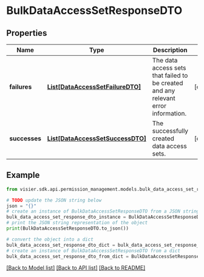# BulkDataAccessSetResponseDTO


## Properties

Name | Type | Description | Notes
------------ | ------------- | ------------- | -------------
**failures** | [**List[DataAccessSetFailureDTO]**](DataAccessSetFailureDTO.md) | The data access sets that failed to be created and any relevant error information. | [optional] 
**successes** | [**List[DataAccessSetSuccessDTO]**](DataAccessSetSuccessDTO.md) | The successfully created data access sets. | [optional] 

## Example

```python
from visier.sdk.api.permission_management.models.bulk_data_access_set_response_dto import BulkDataAccessSetResponseDTO

# TODO update the JSON string below
json = "{}"
# create an instance of BulkDataAccessSetResponseDTO from a JSON string
bulk_data_access_set_response_dto_instance = BulkDataAccessSetResponseDTO.from_json(json)
# print the JSON string representation of the object
print(BulkDataAccessSetResponseDTO.to_json())

# convert the object into a dict
bulk_data_access_set_response_dto_dict = bulk_data_access_set_response_dto_instance.to_dict()
# create an instance of BulkDataAccessSetResponseDTO from a dict
bulk_data_access_set_response_dto_from_dict = BulkDataAccessSetResponseDTO.from_dict(bulk_data_access_set_response_dto_dict)
```
[[Back to Model list]](../README.md#documentation-for-models) [[Back to API list]](../README.md#documentation-for-api-endpoints) [[Back to README]](../README.md)



